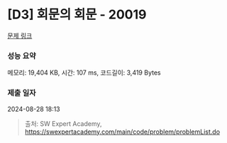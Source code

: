 # [D3] 회문의 회문 - 20019 

[문제 링크](https://swexpertacademy.com/main/code/problem/problemDetail.do?contestProbId=AY2hjCWKbykDFATh) 

### 성능 요약

메모리: 19,404 KB, 시간: 107 ms, 코드길이: 3,419 Bytes

### 제출 일자

2024-08-28 18:13



> 출처: SW Expert Academy, https://swexpertacademy.com/main/code/problem/problemList.do